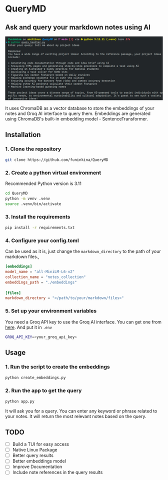 # QueryMD
## Ask and query your markdown notes using AI

![Screenshot](Screenshot.png)

It uses ChromaDB as a vector database to store the embeddings of your notes and Groq AI interface to query them. Embeddings are generated using ChromaDB's built-in embedding model - SentenceTransformer.

## Installation
### 1. Clone the repository
```bash
git clone https://github.com/funinkina/QueryMD
```
### 2. Create a python virtual environment
Recommended Python version is 3.11
```bash
cd QueryMD
python -m venv .venv
source .venv/bin/activate
```
### 3. Install the requirements
```bash
pip install -r requirements.txt
```
### 4. Configure your config.toml
Can be used as it is, just change the `markdown_directory` to the path of your markdown files.,
```toml
[embeddings]
model_name = "all-MiniLM-L6-v2"
collection_name = "notes_collection"
embeddings_path = "./embeddings"

[files]
markdown_directory = "</path/to/your/markdown/files>"
```

### 5. Set up your environment variables
You need a Groq API key to use the Groq AI interface. You can get one from [here](https://console.groq.com/keys). And put it in `.env`
```bash
GROQ_API_KEY=<your_groq_api_key>
```

## Usage
### 1. Run the script to create the embeddings
```bash
python create_embeddings.py
```
### 2. Run the app to get the query
```bash
python app.py
```
It will ask you for a query. You can enter any keyword or phrase related to your notes. It will return the most relevant notes based on the query.

## TODO
- [ ] Build a TUI for easy access
- [ ] Native Linux Package
- [ ] Better query results
- [ ] Better embeddings model
- [ ] Improve Documentation
- [ ] Include note references in the query results